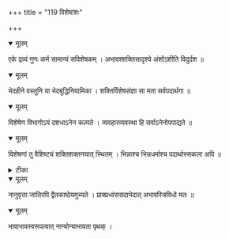 +++
title = "119 विशेषांशः"

+++


<details open><summary>मूलम्</summary>

एके द्रव्यं गुणः कर्म सामान्यं सविशेषकम् । अभावश्शक्तिसादृश्ये अंशोंऽशीति विदुर्दश ॥
</details>



<details open><summary>मूलम्</summary>

भेदहीने वस्तुनि या भेदबुद्धिनियामिका । शक्तिर्विशेषसंज्ञा सा मता सर्वपदार्थगा ॥
</details>



<details open><summary>मूलम्</summary>

विशेषेण विभागोऽयं दशधाऽनेन कल्पते । व्यवहारव्यवस्था हि सर्वाऽनेनोपपाद्यते ॥
</details>



<details open><summary>मूलम्</summary>

विशेषणां तु वैशिष्ट्यं शक्तिशक्तनयात् स्थितम् । भिन्नाश्च भिन्नधर्माश्च पदार्थास्सकला अपि ॥
</details>



<details><summary>टीका</summary>

अनुव्याख्यानम्.[ ]
</details>



<details open><summary>मूलम्</summary>

नानुवृत्ता जातिरपि द्वैतकाष्ठेयमुच्यते । प्राक्प्रध्वंससदाभेदात् अभावस्त्रिविधो मतः ॥
</details>



<details open><summary>मूलम्</summary>

भावाभावस्वरूपत्वात् नान्योन्याभावता पृथक् ।
</details>

